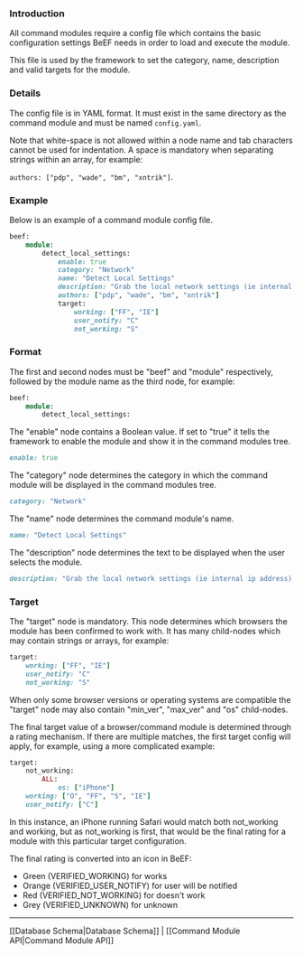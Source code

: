 
### Introduction ###

All command modules require a config file which contains the basic configuration settings BeEF needs in order to load and execute the module.

This file is used by the framework to set the category, name, description and valid targets for the module.


### Details ###

The config file is in YAML format. It must exist in the same directory as the command module and must be named `config.yaml`.

Note that white-space is not allowed within a node name and tab characters cannot be used for indentation. A space is mandatory when separating strings within an array, for example:

`authors: ["pdp", "wade", "bm", "xntrik"]`.


### Example ###

Below is an example of a command module config file.

```ruby
beef:
    module:
        detect_local_settings:
            enable: true
            category: "Network"
            name: "Detect Local Settings"
            description: "Grab the local network settings (ie internal ip address)."
            authors: ["pdp", "wade", "bm", "xntrik"]
            target:
                working: ["FF", "IE"]
                user_notify: "C"
                not_working: "S"

```

### Format ###

The first and second nodes must be "beef" and "module" respectively, followed by the module name as the third node, for example:

```ruby
beef:
    module:
        detect_local_settings:
```

The "enable" node contains a Boolean value. If set to "true" it tells the framework to enable the module and show it in the command modules tree.
```ruby
enable: true
```

The "category" node determines the category in which the command module will be displayed in the command modules tree.
```ruby
category: "Network"
```

The "name" node determines the command module's name.
```ruby
name: "Detect Local Settings"
```

The "description" node determines the text to be displayed when the user selects the module.

```ruby
description: "Grab the local network settings (ie internal ip address)."
```

### Target ###

The "target" node is mandatory. This node determines which browsers the module has been confirmed to work with. It has many child-nodes which may contain strings or arrays, for example:

```ruby
target:
    working: ["FF", "IE"]
    user_notify: "C"
    not_working: "S"
```

When only some browser versions or operating systems are compatible the "target" node may also contain "min_ver", "max_ver" and "os" child-nodes.

The final target value of a browser/command module is determined through a rating mechanism. If there are multiple matches, the first target config will apply, for example, using a more complicated example:

```ruby
target:
    not_working:
        ALL:
            os: ["iPhone"]
    working: ["O", "FF", "S", "IE"]
    user_notify: ["C"]
```

In this instance, an iPhone running Safari would match both not_working and working, but as not_working is first, that would be the final rating for a module with this particular target configuration.

The final rating is converted into an icon in BeEF:

* Green (VERIFIED_WORKING) for works
* Orange (VERIFIED_USER_NOTIFY) for user will be notified
* Red (VERIFIED_NOT_WORKING) for doesn't work
* Grey (VERIFIED_UNKNOWN) for unknown
***
[[Database Schema|Database Schema]] | [[Command Module API|Command Module API]]
